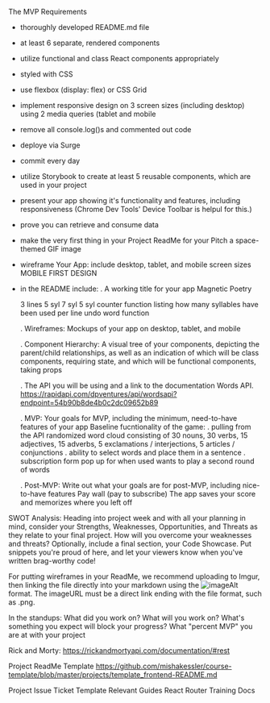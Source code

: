 The MVP Requirements

- thoroughly developed README.md file
- at least 6 separate, rendered components
- utilize functional and class React components appropriately
- styled with CSS
- use flexbox (display: flex) or CSS Grid
- implement responsive design on 3 screen sizes (including desktop) using 2 media queries (tablet and mobile
- remove all console.log()s and commented out code
- deploye via Surge
- commit every day
- utilize Storybook to create at least 5 reusable components, which are used in your project

- present your app showing it's functionality and features, including responsiveness (Chrome Dev Tools' Device Toolbar is helpul for this.)

- prove you can retrieve and consume data

- make the very first thing in your Project ReadMe for your Pitch a space-themed GIF image

- wireframe Your App: include desktop, tablet, and mobile screen sizes
  MOBILE FIRST DESIGN

- in the README include:
  . A working title for your app
  Magnetic Poetry

  <!-- . Description: 4 to 5 sentences summarizing features, functions
  Magnetic poetry recreates the popular refrigerator magnet game in a digital, interactive way. It is an application that serves the user a selection of 100 random words which they can arrange into whimsical sentences.
  After completing one round, the user hits a subscription wall to continue to get a fresh selection of words. -->

  3 lines
  5 syl
  7 syl
  5 syl
  counter function listing how many syllables have been used per line
  undo word function
  <!-- Magnetic Haiku -->

  . Wireframes: Mockups of your app on desktop, tablet, and mobile

  . Component Hierarchy: A visual tree of your components, depicting the parent/child relationships, as well as an indication of which will be class components, requiring state, and which will be functional components, taking props

  . The API you will be using and a link to the documentation
  Words API. https://rapidapi.com/dpventures/api/wordsapi?endpoint=54b90b8de4b0c2dc09652b89

  . MVP: Your goals for MVP, including the minimum, need-to-have features of your app
  Baseline fucntionality of the game:
  . pulling from the API randomized word cloud consisting of 30 nouns, 30 verbs, 15 adjectives, 15 adverbs, 5 exclamations / interjections, 5 articles / conjunctions
  . ability to select words and place them in a sentence
  . subscription form pop up for when used wants to play a second round of words

  . Post-MVP: Write out what your goals are for post-MVP, including nice-to-have features
  Pay wall (pay to subscribe)
  The app saves your score and memorizes where you left off

SWOT Analysis: Heading into project week and with all your planning in mind, consider your Strengths, Weaknesses, Opportunities, and Threats as they relate to your final project. How will you overcome your weaknesses and threats?
Optionally, include a final section, your Code Showcase. Put snippets you're proud of here, and let your viewers know when you've written brag-worthy code!

For putting wireframes in your ReadMe, we recommend uploading to Imgur, then linking the file directly into your markdown using the ![imageAlt](imageURL) format. The imageURL must be a direct link ending with the file format, such as .png.

In the standups:
What did you work on?
What will you work on?
What's something you expect will block your progress?
What "percent MVP" you are at with your project

Rick and Morty: https://rickandmortyapi.com/documentation/#rest

Project ReadMe Template https://github.com/mishakessler/course-template/blob/master/projects/template_frontend-README.md

Project Issue Ticket Template
Relevant Guides
React Router Training Docs
